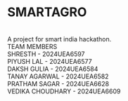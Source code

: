 # S M A R T A G R O 
<br>
A project for smart india hackathon.
<br>
TEAM MEMBERS
<br>
SHRESTH - 2024UEA6597<br>
PIYUSH LAL - 2024UEA6577<br>
DAKSH GULIA - 2024UEA6584<br>
TANAY AGARWAL - 2024UEA6582<br>
PRATHAM SAGAR - 2024UEA6628<br>
VEDIKA CHOUDHARY - 2024UEA6609

 
 
